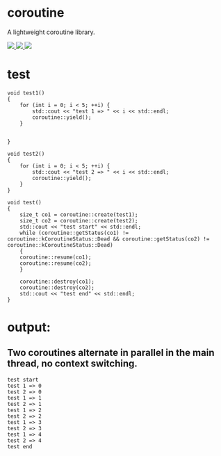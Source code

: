 # coroutine
A lightweight coroutine library.
<p align="left">
    <a href="">
        <img src="https://img.shields.io/badge/OS-linux%20mac%20windows-orange.svg">
    </a>
    <a href="https://isocpp.org/">
        <img src="https://img.shields.io/badge/language-C%2B%2B11-blue.svg">
    </a>
    <a href="https://travis-ci.org/felixguendling/cista">
        <img src="https://travis-ci.org/felixguendling/cista.svg?branch=master">
    </a>
</p>

# test
```
void test1()
{
    for (int i = 0; i < 5; ++i) {
        std::cout << "test 1 => " << i << std::endl;
        coroutine::yield();
    }


}

void test2()
{
    for (int i = 0; i < 5; ++i) {
        std::cout << "test 2 => " << i << std::endl;
        coroutine::yield();
    }
}

void test()
{
    size_t co1 = coroutine::create(test1);
    size_t co2 = coroutine::create(test2);
    std::cout << "test start" << std::endl;
    while (coroutine::getStatus(co1) != coroutine::kCoroutineStatus::Dead && coroutine::getStatus(co2) != coroutine::kCoroutineStatus::Dead)
    {
	coroutine::resume(co1);
	coroutine::resume(co2);
    }

    coroutine::destroy(co1);
    coroutine::destroy(co2);
    std::cout << "test end" << std::endl;
}

```

# output:
## Two coroutines alternate in parallel in the main thread, no context switching.
```
test start
test 1 => 0
test 2 => 0
test 1 => 1
test 2 => 1
test 1 => 2
test 2 => 2
test 1 => 3
test 2 => 3
test 1 => 4
test 2 => 4
test end
```
